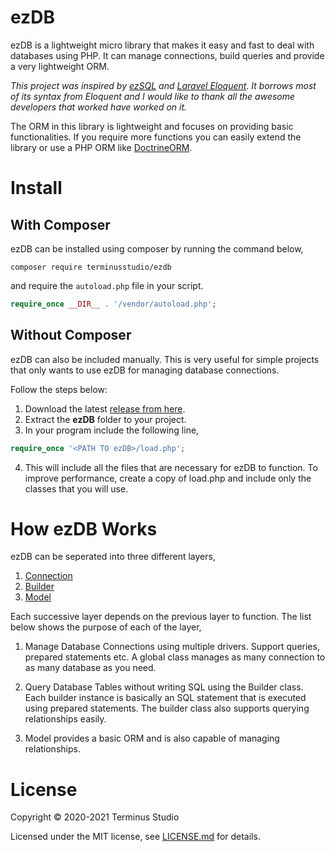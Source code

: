# ezDB
ezDB is a lightweight micro library that makes it easy and fast to deal with databases using PHP. It can manage connections, build queries and provide a very lightweight ORM.

_This project was inspired by [ezSQL](https://github.com/ezSQL/ezsql) and [Laravel Eloquent](https://github.com/illuminate/database). It borrows most of its syntax from Eloquent and I would like to thank all the awesome developers that worked have worked on it._

The ORM in this library is lightweight and focuses on providing basic functionalities. If you require more functions you can easily extend the library  or use a PHP ORM like [DoctrineORM](https://github.com/doctrine/orm).

# Install

## With Composer

ezDB can be installed using composer by running the command below,

`composer require terminusstudio/ezdb`

and require the `autoload.php` file in your script.

```php
require_once __DIR__ . '/vendor/autoload.php';
```

## Without Composer

ezDB can also be included manually. This is very useful for simple projects that only wants to use ezDB for managing database connections.

Follow the steps below:

1. Download the latest [release from here](https://github.com/TerminusStudio/ezDB/releases/).
2. Extract the **ezDB** folder to your project.
3. In your program include the following line,

```php
require_once '<PATH TO ezDB>/load.php';
```

4. This will include all the files that are necessary for ezDB to function. To improve performance, create a copy of load.php and include only the classes that you will use.

# How ezDB Works

ezDB can be seperated into three different layers, 

1. [Connection](https://github.com/TerminusStudio/ezDB/wiki/1.-Connection)
2. [Builder](https://github.com/TerminusStudio/ezDB/wiki/2.-Builder)
3. [Model](https://github.com/TerminusStudio/ezDB/wiki/3.-Model)

Each successive layer depends on the previous layer to function. The list below shows the purpose of each of the layer,

1. Manage Database Connections using multiple drivers. Support queries, prepared statements etc. A global class manages as many connection to as many database as you need.

2. Query Database Tables without writing SQL using the Builder class. Each builder instance is basically an SQL statement that is executed using prepared statements. The builder class also supports querying relationships easily.

3. Model provides a basic ORM and is also capable of managing relationships.

# License
Copyright © 2020-2021 Terminus Studio

Licensed under the MIT license, see [LICENSE.md](https://github.com/TerminusStudio/ezDB/blob/dev/License.md) for details.

